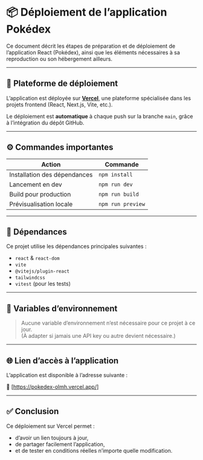 # 📦 Déploiement de l’application Pokédex

Ce document décrit les étapes de préparation et de déploiement de l’application React (Pokédex), ainsi que les éléments nécessaires à sa reproduction ou son hébergement ailleurs.

---

## 🚀 Plateforme de déploiement

L’application est déployée sur **[Vercel](https://vercel.com/)**, une plateforme spécialisée dans les projets frontend (React, Next.js, Vite, etc.).

Le déploiement est **automatique** à chaque push sur la branche `main`, grâce à l’intégration du dépôt GitHub.

---

## ⚙️ Commandes importantes

| Action                        | Commande               |
|------------------------------|------------------------|
| Installation des dépendances | `npm install`          |
| Lancement en dev             | `npm run dev`          |
| Build pour production        | `npm run build`        |
| Prévisualisation locale      | `npm run preview`      |

---

## 📁 Dépendances

Ce projet utilise les dépendances principales suivantes :

- `react` & `react-dom`
- `vite`
- `@vitejs/plugin-react`
- `tailwindcss`
- `vitest` (pour les tests)

---

## 🌱 Variables d’environnement

> Aucune variable d’environnement n’est nécessaire pour ce projet à ce jour.  
> (À adapter si jamais une API key ou autre devient nécessaire.)

---

## 🌐 Lien d’accès à l’application

L’application est disponible à l’adresse suivante :

🔗 [https://pokedex-olmh.vercel.app/]

---

## ✅ Conclusion

Ce déploiement sur Vercel permet :
- d’avoir un lien toujours à jour,
- de partager facilement l’application,
- et de tester en conditions réelles n’importe quelle modification.

